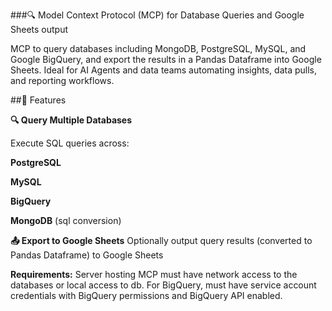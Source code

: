 ###🔍 Model Context Protocol (MCP) for Database Queries and Google Sheets output


MCP to query databases including MongoDB, PostgreSQL, MySQL, and Google BigQuery, and export the results in a Pandas Dataframe into Google Sheets. Ideal for AI Agents and data teams automating insights, data pulls, and reporting workflows.


##🚀 Features

**🔍 Query Multiple Databases**

Execute SQL queries across:

**PostgreSQL**

**MySQL**

**BigQuery**

**MongoDB** (sql conversion)

**📤 Export to Google Sheets**
Optionally output query results (converted to Pandas Dataframe) to Google Sheets


**Requirements:**
Server hosting MCP must have network access to the databases or local access to db. For BigQuery, must have service account credentials with BigQuery permissions and BigQuery API enabled.